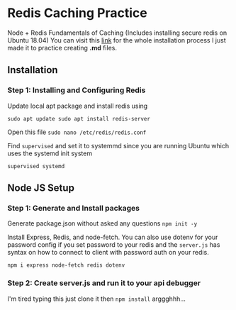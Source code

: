 # Redis Caching Practice

Node + Redis Fundamentals of Caching (Includes installing secure redis on Ubuntu 18.04)
You can visit this [link](https://www.digitalocean.com/community/tutorials/how-to-install-and-secure-redis-on-ubuntu-18-04) for the whole installation process I just made it to practice creating **.md** files.

## Installation

### Step 1: Installing and Configuring Redis

Update local apt package and install redis using

`sudo apt update sudo apt install redis-server`

Open this file
`sudo nano /etc/redis/redis.conf`

Find `supervised` and set it to systemmd since you are running Ubuntu which uses the systemd init system

`supervised systemd`

## Node JS Setup

### Step 1: Generate and Install packages

Generate package.json without asked any questions
`npm init -y`

Install Express, Redis, and node-fetch. You can also use dotenv for your password config if you set password to your redis and the `server.js` has syntax on how to connect to client with password auth on your redis.

`npm i express node-fetch redis dotenv`

### Step 2: Create server.js and run it to your api debugger

I'm tired typing this just clone it then `npm install` arggghhh...
